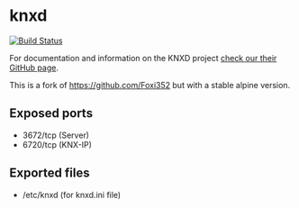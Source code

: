 # knxd
[![Build Status](https://travis-ci.org/s1x/shstack-knxd.svg?branch=master)](https://travis-ci.org/s1x/shstack-knxd)

For documentation and information on the KNXD project [check our their GitHub page](https://github.com/knxd/knxd).

This is a fork of https://github.com/Foxi352 but with a stable alpine version.

## Exposed ports
* 3672/tcp (Server)
* 6720/tcp (KNX-IP)

## Exported files
* /etc/knxd (for knxd.ini file)



